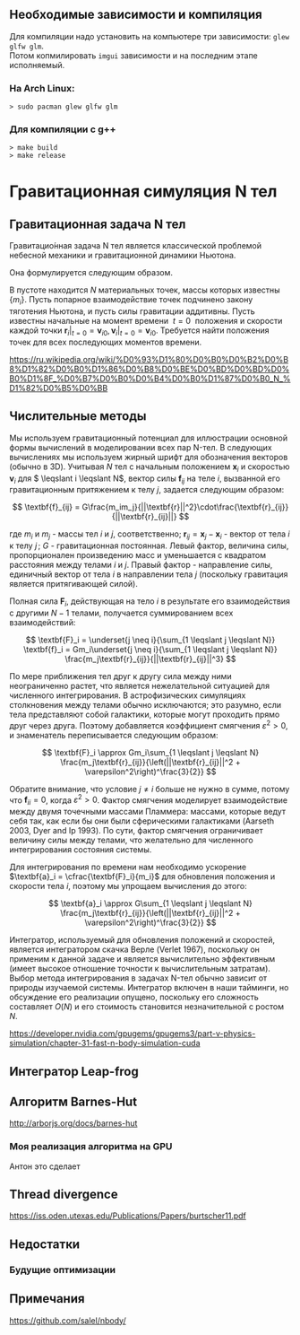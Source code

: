 ## Необходимые зависимости и компиляция

Для компиляции надо установить на компьютере три зависимости: `glew glfw glm`.  
Потом копмилировать `imgui` зависимости и на последним этапе исполняемый.

### **На Arch Linux:**

```
> sudo pacman glew glfw glm
```

### **Для компиляции с g++**

```
> make build
> make release
```

# Гравитационная симуляция N тел

## Гравитационная задача N тел

Гравитацио́нная задача N тел является классической проблемой небесной механики и гравитационной динамики Ньютона.

Она формулируется следующим образом.

В пустоте находится $N$ материальных точек, массы которых известны $\{m_i\}$. Пусть попарное взаимодействие точек подчинено закону тяготения Ньютона, и пусть силы гравитации аддитивны. Пусть известны начальные на момент времени&nbsp; $t=0$&nbsp; положения и скорости каждой точки $\textbf{r}_i|_{t=0} = \textbf{v}_{i0},\, \textbf{v}_i|_{t=0} = \textbf{v}_{i0}$. Требуется найти положения точек для всех последующих моментов времени.

https://ru.wikipedia.org/wiki/%D0%93%D1%80%D0%B0%D0%B2%D0%B8%D1%82%D0%B0%D1%86%D0%B8%D0%BE%D0%BD%D0%BD%D0%B0%D1%8F_%D0%B7%D0%B0%D0%B4%D0%B0%D1%87%D0%B0_N_%D1%82%D0%B5%D0%BB

## Числительные методы

Мы используем гравитационный потенциал для иллюстрации основной формы вычислений в моделировании всех пар N-тел. В следующих вычислениях мы используем жирный шрифт для обозначения векторов (обычно в 3D). Учитывая $N$ тел с начальным положением $\textbf{x}_i$ и скоростью $\textbf{v}_i$ для $ \leqslant i \leqslant N$, вектор силы $\textbf{f}_{ij}$ на теле $i$, вызванной его гравитационным притяжением к телу $j$, задается следующим образом:

$$
\textbf{f}_{ij} = G\frac{m_im_j}{||\textbf{r}||^2}\cdot\frac{\textbf{r}_{ij}}{||\textbf{r}_{ij}||}
$$

где $m_i$ и $m_j$ - массы тел $i$ и $j$, соответственно; $\textbf{r}_{ij} = \textbf{x}_j - \textbf{x}_i$ - вектор от тела $i$ к телу $j\,$; $G$ - гравитационная постоянная. Левый фактор, величина силы, пропорционален произведению масс и уменьшается с квадратом расстояния между телами $i$ и $j$. Правый фактор - направление силы, единичный вектор от тела $i$ в направлении тела $j$ (поскольку гравитация является притягивающей силой).

Полная сила $\textbf{F}_i$, действующая на тело $i$ в результате его взаимодействия с другими $N - 1$ телами, получается суммированием всех взаимодействий:

$$
\textbf{F}_i = \underset{j \neq i}{\sum_{1 \leqslant j  \leqslant N}} \textbf{f}_i = Gm_i\underset{j \neq i}{\sum_{1 \leqslant j  \leqslant N}} \frac{m_j\textbf{r}_{ij}}{||\textbf{r}_{ij}||^3}
$$

По мере приближения тел друг к другу сила между ними неограниченно растет, что является нежелательной ситуацией для численного интегрирования. В астрофизических симуляциях столкновения между телами обычно исключаются; это разумно, если тела представляют собой галактики, которые могут проходить прямо друг через друга. Поэтому добавляется коэффициент смягчения $\varepsilon^2 > 0$, и знаменатель переписывается следующим образом:

$$
\textbf{F}_i \approx Gm_i\sum_{1 \leqslant j  \leqslant N} \frac{m_j\textbf{r}_{ij}}{\left(||\textbf{r}_{ij}||^2 + \varepsilon^2\right)^\frac{3}{2}}
$$

Обратите внимание, что условие $j \neq i$ больше не нужно в сумме, потому что $\textbf{f}_{ii} = 0$, когда $\varepsilon^2 > 0$. Фактор смягчения моделирует взаимодействие между двумя точечными массами Пламмера: массами, которые ведут себя так, как если бы они были сферическими галактиками (Aarseth 2003, Dyer and Ip 1993). По сути, фактор смягчения ограничивает величину силы между телами, что желательно для численного интегрирования состояния системы.

Для интегрирования по времени нам необходимо ускорение $\textbf{a}_i = \cfrac{\textbf{F}_i}{m_i}$ для обновления положения и скорости тела $i$, поэтому мы упрощаем вычисления до этого:

$$
\textbf{a}_i \approx G\sum_{1 \leqslant j  \leqslant N} \frac{m_j\textbf{r}_{ij}}{\left(||\textbf{r}_{ij}||^2 + \varepsilon^2\right)^\frac{3}{2}}
$$

Интегратор, используемый для обновления положений и скоростей, является интегратором скачка Верле (Verlet 1967), поскольку он применим к данной задаче и является вычислительно эффективным (имеет высокое отношение точности к вычислительным затратам). Выбор метода интегрирования в задачах N-тел обычно зависит от природы изучаемой системы. Интегратор включен в наши тайминги, но обсуждение его реализации опущено, поскольку его сложность составляет $O(N)$ и его стоимость становится незначительной с ростом $N$.

https://developer.nvidia.com/gpugems/gpugems3/part-v-physics-simulation/chapter-31-fast-n-body-simulation-cuda

## Интегратор Leap-frog

## Алгоритм Barnes-Hut

http://arborjs.org/docs/barnes-hut

### Моя реализация алгоритма на GPU

Антон это сделает

## Thread divergence

https://iss.oden.utexas.edu/Publications/Papers/burtscher11.pdf

## Недостатки

### Будущие оптимизации

## Примечания

https://github.com/salel/nbody/
